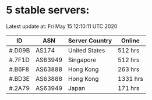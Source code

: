 # 5 stable servers:

Latest update at: Fri May 15 12:10:11 UTC 2020

| ID | ASN | Server Country | Online |
| -- | --- | -------------- | ------ |
| #.D09B | AS174 | United States | 512 hrs |
| #.7F1D | AS63949 | Singapore | 512 hrs |
| #.B6F8 | AS63888 | Hong Kong | 263 hrs |
| #.BD3E | AS63888 | Hong Kong | 1331 hrs |
| #.2A79 | AS63949 | Japan | 171 hrs |

